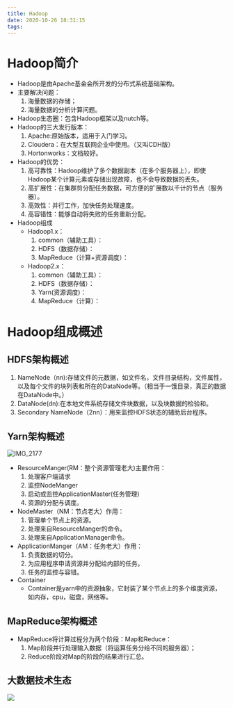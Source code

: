 ```yaml
---
title: Hadoop
date: 2020-10-26 18:31:15
tags:
---
```


# Hadoop简介

* Hadoop是由Apache基金会所开发的分布式系统基础架构。
* 主要解决问题：
  1.  海量数据的存储；
  2.  海量数据的分析计算问题。
* Hadoop生态圈：包含Hadoop框架以及nutch等。
* Hadoop的三大发行版本：
  1. Apache:原始版本，适用于入门学习。
  2. Cloudera：在大型互联网企业中使用。（又叫CDH版）
  3. Hortonworks：文档较好。
* Hadoop的优势：
  1.  高可靠性：Hadoop维护了多个数据副本（在多个服务器上），即使Hadoop某个计算元素或存储出现故障，也不会导致数据的丢失。
  2.  高扩展性：在集群剪分配任务数据，可方便的扩展数以千计的节点（服务器）。
  3.  高效性：并行工作，加快任务处理速度。
  4.  高容错性：能够自动将失败的任务重新分配。
* Hadoop组成
  * Hadoop1.x：
    1.  common（辅助工具）：
    2.  HDFS（数据存储）：
    3.  MapReduce（计算+资源调度）：
  * Hadoop2.x：
    1.  common（辅助工具）：
    2.  HDFS（数据存储）：
    3.  Yarn(资源调度)：
    4.  MapReduce（计算）：

# Hadoop组成概述

## HDFS架构概述

1.  NameNode（nn):存储文件的元数据，如文件名，文件目录结构，文件属性，以及每个文件的块列表和所在的DataNode等。（相当于一饿目录，真正的数据在DataNode中。）
2.  DataNode(dn):在本地文件系统存储文件块数据，以及块数据的检验和。
3.  Secondary NameNode（2nn）：用来监控HDFS状态的辅助后台程序。

## Yarn架构概述

![IMG_2177](https://gitee.com/zhangjie0524/picgo/raw/master/uPic/IMG_2177.JPG)
* ResourceManger(RM：整个资源管理老大)主要作用：
  1.  处理客户端请求
  2.  监控NodeManger
  3.  启动或监控ApplicationMaster(任务管理)
  4.  资源的分配与调度。
* NodeMaster（NM：节点老大）作用：
  1. 管理单个节点上的资源。
  2. 处理来自ResourceManger的命令。
  3. 处理来自ApplicationManager命令。
* ApplicationManger（AM：任务老大）作用：
  1. 负责数据的切分。
  2. 为应用程序申请资源并分配给内部的任务。
  3. 任务的监控与容错。
* Container
  * Container是yarn中的资源抽象，它封装了某个节点上的多个维度资源，如内存，cpu，磁盘，网络等。

## MapReduce架构概述

* MapReduce将计算过程分为两个阶段：Map和Reduce：
  1. Map阶段并行处理输入数据（将运算任务分给不同的服务器）；
  2. Reduce阶段对Map的阶段的结果进行汇总。

## 大数据技术生态

![](https://gitee.com/zhangjie0524/picgo/raw/master/img/20201027094308.png)
